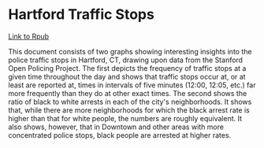 # Hartford Traffic Stops

[Link to Rpub](http://rpubs.com/cvendler/hartford-traffic-stops)

This document consists of two graphs showing interesting insights into the police traffic stops in Hartford, CT, drawing upon data from the Stanford Open Policing Project. The first depicts the frequency of traffic stops at a given time throughout the day and shows that traffic stops occur at, or at least are reported at, times in intervals of five minutes (12:00, 12:05, etc.) far more frequently than they do at other exact times. The second shows the ratio of black to white arrests in each of the city's neighborhoods. It shows that, while there are more neighborhoods for which the black arrest rate is higher than that for white people, the numbers are roughly equivalent. It also shows, however, that in Downtown and other areas with more concentrated police stops, black people are arrested at higher rates.

